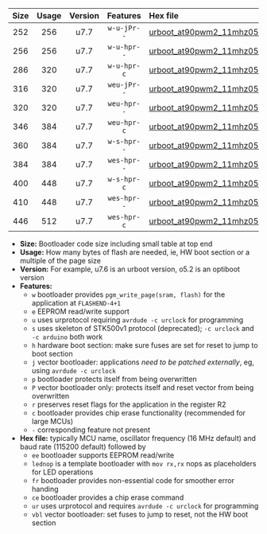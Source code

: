 |Size|Usage|Version|Features|Hex file|
|:-:|:-:|:-:|:-:|:--|
|252|256|u7.7|`w-u-jPr--`|[urboot_at90pwm2_11mhz0592_57600bps_lednop_ur_vbl.hex](https://raw.githubusercontent.com/stefanrueger/urboot.hex/main/mcus/at90pwm2/fcpu_11mhz0592/57600_bps/urboot_at90pwm2_11mhz0592_57600bps_lednop_ur_vbl.hex)|
|256|256|u7.7|`w-u-hpr--`|[urboot_at90pwm2_11mhz0592_57600bps_lednop_fr_ur.hex](https://raw.githubusercontent.com/stefanrueger/urboot.hex/main/mcus/at90pwm2/fcpu_11mhz0592/57600_bps/urboot_at90pwm2_11mhz0592_57600bps_lednop_fr_ur.hex)|
|286|320|u7.7|`w-u-hpr-c`|[urboot_at90pwm2_11mhz0592_57600bps_lednop_fr_ce_ur.hex](https://raw.githubusercontent.com/stefanrueger/urboot.hex/main/mcus/at90pwm2/fcpu_11mhz0592/57600_bps/urboot_at90pwm2_11mhz0592_57600bps_lednop_fr_ce_ur.hex)|
|316|320|u7.7|`weu-jPr--`|[urboot_at90pwm2_11mhz0592_57600bps_ee_lednop_ur_vbl.hex](https://raw.githubusercontent.com/stefanrueger/urboot.hex/main/mcus/at90pwm2/fcpu_11mhz0592/57600_bps/urboot_at90pwm2_11mhz0592_57600bps_ee_lednop_ur_vbl.hex)|
|320|320|u7.7|`weu-hpr--`|[urboot_at90pwm2_11mhz0592_57600bps_ee_lednop_fr_ur.hex](https://raw.githubusercontent.com/stefanrueger/urboot.hex/main/mcus/at90pwm2/fcpu_11mhz0592/57600_bps/urboot_at90pwm2_11mhz0592_57600bps_ee_lednop_fr_ur.hex)|
|346|384|u7.7|`weu-hpr-c`|[urboot_at90pwm2_11mhz0592_57600bps_ee_lednop_fr_ce_ur.hex](https://raw.githubusercontent.com/stefanrueger/urboot.hex/main/mcus/at90pwm2/fcpu_11mhz0592/57600_bps/urboot_at90pwm2_11mhz0592_57600bps_ee_lednop_fr_ce_ur.hex)|
|360|384|u7.7|`w-s-hpr--`|[urboot_at90pwm2_11mhz0592_57600bps_lednop_fr.hex](https://raw.githubusercontent.com/stefanrueger/urboot.hex/main/mcus/at90pwm2/fcpu_11mhz0592/57600_bps/urboot_at90pwm2_11mhz0592_57600bps_lednop_fr.hex)|
|384|384|u7.7|`wes-hpr--`|[urboot_at90pwm2_11mhz0592_57600bps_ee.hex](https://raw.githubusercontent.com/stefanrueger/urboot.hex/main/mcus/at90pwm2/fcpu_11mhz0592/57600_bps/urboot_at90pwm2_11mhz0592_57600bps_ee.hex)|
|400|448|u7.7|`w-s-hpr-c`|[urboot_at90pwm2_11mhz0592_57600bps_lednop_fr_ce.hex](https://raw.githubusercontent.com/stefanrueger/urboot.hex/main/mcus/at90pwm2/fcpu_11mhz0592/57600_bps/urboot_at90pwm2_11mhz0592_57600bps_lednop_fr_ce.hex)|
|410|448|u7.7|`wes-hpr--`|[urboot_at90pwm2_11mhz0592_57600bps_ee_lednop_fr.hex](https://raw.githubusercontent.com/stefanrueger/urboot.hex/main/mcus/at90pwm2/fcpu_11mhz0592/57600_bps/urboot_at90pwm2_11mhz0592_57600bps_ee_lednop_fr.hex)|
|446|512|u7.7|`wes-hpr-c`|[urboot_at90pwm2_11mhz0592_57600bps_ee_lednop_fr_ce.hex](https://raw.githubusercontent.com/stefanrueger/urboot.hex/main/mcus/at90pwm2/fcpu_11mhz0592/57600_bps/urboot_at90pwm2_11mhz0592_57600bps_ee_lednop_fr_ce.hex)|

- **Size:** Bootloader code size including small table at top end
- **Usage:** How many bytes of flash are needed, ie, HW boot section or a multiple of the page size
- **Version:** For example, u7.6 is an urboot version, o5.2 is an optiboot version
- **Features:**
  + `w` bootloader provides `pgm_write_page(sram, flash)` for the application at `FLASHEND-4+1`
  + `e` EEPROM read/write support
  + `u` uses urprotocol requiring `avrdude -c urclock` for programming
  + `s` uses skeleton of STK500v1 protocol (deprecated); `-c urclock` and `-c arduino` both work
  + `h` hardware boot section: make sure fuses are set for reset to jump to boot section
  + `j` vector bootloader: applications *need to be patched externally*, eg, using `avrdude -c urclock`
  + `p` bootloader protects itself from being overwritten
  + `P` vector bootloader only: protects itself and reset vector from being overwritten
  + `r` preserves reset flags for the application in the register R2
  + `c` bootloader provides chip erase functionality (recommended for large MCUs)
  + `-` corresponding feature not present
- **Hex file:** typically MCU name, oscillator frequency (16 MHz default) and baud rate (115200 default) followed by
  + `ee` bootloader supports EEPROM read/write
  + `lednop` is a template bootloader with `mov rx,rx` nops as placeholders for LED operations
  + `fr` bootloader provides non-essential code for smoother error handing
  + `ce` bootloader provides a chip erase command
  + `ur` uses urprotocol and requires `avrdude -c urclock` for programming
  + `vbl` vector bootloader: set fuses to jump to reset, not the HW boot section
